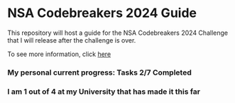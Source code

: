 # NSA Codebreakers 2024 Guide
This repository will host a guide for the NSA Codebreakers 2024 Challenge that I will release after the challenge is over.

To see more information, click [here](https://nsa-codebreaker.org/home)

### My personal current progress: Tasks 2/7 Completed
### I am 1 out of 4 at my University that has made it this far
